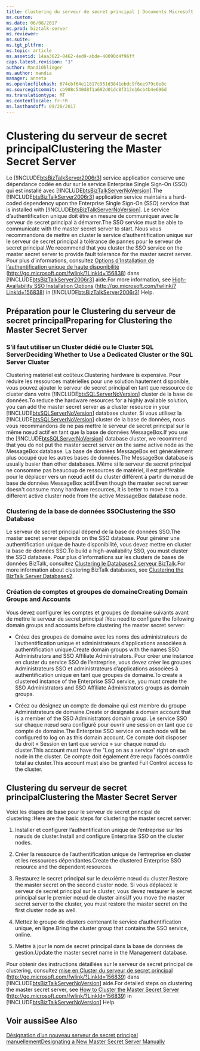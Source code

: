 ```yaml
---
title: Clustering du serveur de secret principal | Documents Microsoft
ms.custom: 
ms.date: 06/08/2017
ms.prod: biztalk-server
ms.reviewer: 
ms.suite: 
ms.tgt_pltfrm: 
ms.topic: article
ms.assetid: 14aa3622-8462-4ed9-abde-40090d4f96ff
caps.latest.revision: "3"
author: MandiOhlinger
ms.author: mandia
manager: anneta
ms.openlocfilehash: 674cbf64e11817c951d3841ebdc9f6ee979c0e8c
ms.sourcegitcommit: cb908c540d8f1a692d01dc8f313e16cb4b4e696d
ms.translationtype: MT
ms.contentlocale: fr-FR
ms.lasthandoff: 09/20/2017
---
```

# <a name="clustering-the-master-secret-server"></a><span data-ttu-id="d48e0-102">Clustering du serveur de secret principal</span><span class="sxs-lookup"><span data-stu-id="d48e0-102">Clustering the Master Secret Server</span></span>
<span data-ttu-id="d48e0-103">Le [!INCLUDE[btsBizTalkServer2006r3](../includes/btsbiztalkserver2006r3-md.md)] service application conserve une dépendance codée en dur sur le service Enterprise Single Sign-On (SSO) qui est installé avec [!INCLUDE[btsBizTalkServerNoVersion](../includes/btsbiztalkservernoversion-md.md)].</span><span class="sxs-lookup"><span data-stu-id="d48e0-103">The [!INCLUDE[btsBizTalkServer2006r3](../includes/btsbiztalkserver2006r3-md.md)] application service maintains a hard-coded dependency upon the Enterprise Single Sign-On (SSO) service that is installed with [!INCLUDE[btsBizTalkServerNoVersion](../includes/btsbiztalkservernoversion-md.md)].</span></span> <span data-ttu-id="d48e0-104">Le service d’authentification unique doit être en mesure de communiquer avec le serveur de secret principal à démarrer.</span><span class="sxs-lookup"><span data-stu-id="d48e0-104">The SSO service must be able to communicate with the master secret server to start.</span></span> <span data-ttu-id="d48e0-105">Nous vous recommandons de mettre en cluster le service d’authentification unique sur le serveur de secret principal à tolérance de pannes pour le serveur de secret principal.</span><span class="sxs-lookup"><span data-stu-id="d48e0-105">We recommend that you cluster the SSO service on the master secret server to provide fault tolerance for the master secret server.</span></span> <span data-ttu-id="d48e0-106">Pour plus d’informations, consultez [Options d’Installation de l’authentification unique de haute disponibilité](http://go.microsoft.com/fwlink/?LinkId=156838) (http://go.microsoft.com/fwlink/?LinkId=156838) dans [!INCLUDE[btsBizTalkServer2006r3](../includes/btsbiztalkserver2006r3-md.md)] aide.</span><span class="sxs-lookup"><span data-stu-id="d48e0-106">For more information, see [High-Availability SSO Installation Options](http://go.microsoft.com/fwlink/?LinkId=156838) (http://go.microsoft.com/fwlink/?LinkId=156838) in [!INCLUDE[btsBizTalkServer2006r3](../includes/btsbiztalkserver2006r3-md.md)] Help.</span></span>  
  
## <a name="preparing-for-clustering-the-master-secret-server"></a><span data-ttu-id="d48e0-107">Préparation pour le Clustering du serveur de secret principal</span><span class="sxs-lookup"><span data-stu-id="d48e0-107">Preparing for Clustering the Master Secret Server</span></span>  
  
### <a name="deciding-whether-to-use-a-dedicated-cluster-or-the-sql-server-cluster"></a><span data-ttu-id="d48e0-108">S’il faut utiliser un Cluster dédié ou le Cluster SQL Server</span><span class="sxs-lookup"><span data-stu-id="d48e0-108">Deciding Whether to Use a Dedicated Cluster or the SQL Server Cluster</span></span>  
 <span data-ttu-id="d48e0-109">Clustering matériel est coûteux.</span><span class="sxs-lookup"><span data-stu-id="d48e0-109">Clustering hardware is expensive.</span></span> <span data-ttu-id="d48e0-110">Pour réduire les ressources matérielles pour une solution hautement disponible, vous pouvez ajouter le serveur de secret principal en tant que ressource de cluster dans votre [!INCLUDE[btsSQLServerNoVersion](../includes/btssqlservernoversion-md.md)] cluster de la base de données.</span><span class="sxs-lookup"><span data-stu-id="d48e0-110">To reduce the hardware resources for a highly available solution, you can add the master secret server as a cluster resource in your [!INCLUDE[btsSQLServerNoVersion](../includes/btssqlservernoversion-md.md)] database cluster.</span></span> <span data-ttu-id="d48e0-111">Si vous utilisez la [!INCLUDE[btsSQLServerNoVersion](../includes/btssqlservernoversion-md.md)] cluster de la base de données, nous vous recommandons de ne pas mettre le serveur de secret principal sur le même nœud actif en tant que la base de données MessageBox.</span><span class="sxs-lookup"><span data-stu-id="d48e0-111">If you use the [!INCLUDE[btsSQLServerNoVersion](../includes/btssqlservernoversion-md.md)] database cluster, we recommend that you do not put the master secret server on the same active node as the MessageBox database.</span></span> <span data-ttu-id="d48e0-112">La base de données MessageBox est généralement plus occupé que les autres bases de données.</span><span class="sxs-lookup"><span data-stu-id="d48e0-112">The MessageBox database is usually busier than other databases.</span></span> <span data-ttu-id="d48e0-113">Même si le serveur de secret principal ne consomme pas beaucoup de ressources de matériel, il est préférable pour le déplacer vers un nœud actif du cluster différent à partir du nœud de base de données MessageBox actif.</span><span class="sxs-lookup"><span data-stu-id="d48e0-113">Even though the master secret server doesn't consume many hardware resources, it is better to move it to a different active cluster node from the active MessageBox database node.</span></span>  
  
### <a name="clustering-the-sso-database"></a><span data-ttu-id="d48e0-114">Clustering de la base de données SSO</span><span class="sxs-lookup"><span data-stu-id="d48e0-114">Clustering the SSO Database</span></span>  
 <span data-ttu-id="d48e0-115">Le serveur de secret principal dépend de la base de données SSO.</span><span class="sxs-lookup"><span data-stu-id="d48e0-115">The master secret server depends on the SSO database.</span></span> <span data-ttu-id="d48e0-116">Pour générer une authentification unique de haute disponibilité, vous devez mettre en cluster la base de données SSO.</span><span class="sxs-lookup"><span data-stu-id="d48e0-116">To build a high-availability SSO, you must cluster the SSO database.</span></span> <span data-ttu-id="d48e0-117">Pour plus d’informations sur les clusters de bases de données BizTalk, consultez [Clustering le Databases2 serveur BizTalk](../technical-guides/clustering-the-biztalk-server-databases2.md).</span><span class="sxs-lookup"><span data-stu-id="d48e0-117">For more information about clustering BizTalk databases, see [Clustering the BizTalk Server Databases2](../technical-guides/clustering-the-biztalk-server-databases2.md).</span></span>  
  
### <a name="creating-domain-groups-and-accounts"></a><span data-ttu-id="d48e0-118">Création de comptes et groupes de domaine</span><span class="sxs-lookup"><span data-stu-id="d48e0-118">Creating Domain Groups and Accounts</span></span>  
 <span data-ttu-id="d48e0-119">Vous devez configurer les comptes et groupes de domaine suivants avant de mettre le serveur de secret principal :</span><span class="sxs-lookup"><span data-stu-id="d48e0-119">You need to configure the following domain groups and accounts before clustering the master secret server:</span></span>  
  
-   <span data-ttu-id="d48e0-120">Créez des groupes de domaine avec les noms des administrateurs de l’authentification unique et administrateurs d’applications associées à authentification unique.</span><span class="sxs-lookup"><span data-stu-id="d48e0-120">Create domain groups with the names SSO Administrators and SSO Affiliate Administrators.</span></span> <span data-ttu-id="d48e0-121">Pour créer une instance en cluster du service SSO de l’entreprise, vous devez créer les groupes Administrateurs SSO et administrateurs d’applications associées à authentification unique en tant que groupes de domaine.</span><span class="sxs-lookup"><span data-stu-id="d48e0-121">To create a clustered instance of the Enterprise SSO service, you must create the SSO Administrators and SSO Affiliate Administrators groups as domain groups.</span></span>  
  
-   <span data-ttu-id="d48e0-122">Créez ou désignez un compte de domaine qui est membre du groupe Administrateurs de domaine.</span><span class="sxs-lookup"><span data-stu-id="d48e0-122">Create or designate a domain account that is a member of the SSO Administrators domain group.</span></span> <span data-ttu-id="d48e0-123">Le service SSO sur chaque nœud sera configuré pour ouvrir une session en tant que ce compte de domaine.</span><span class="sxs-lookup"><span data-stu-id="d48e0-123">The Enterprise SSO service on each node will be configured to log on as this domain account.</span></span> <span data-ttu-id="d48e0-124">Ce compte doit disposer du droit « Session en tant que service » sur chaque nœud du cluster.</span><span class="sxs-lookup"><span data-stu-id="d48e0-124">This account must have the "Log on as a service" right on each node in the cluster.</span></span> <span data-ttu-id="d48e0-125">Ce compte doit également être reçu l’accès contrôle total au cluster.</span><span class="sxs-lookup"><span data-stu-id="d48e0-125">This account must also be granted Full Control access to the cluster.</span></span>  
  
## <a name="clustering-the-master-secret-server"></a><span data-ttu-id="d48e0-126">Clustering du serveur de secret principal</span><span class="sxs-lookup"><span data-stu-id="d48e0-126">Clustering the Master Secret Server</span></span>  
 <span data-ttu-id="d48e0-127">Voici les étapes de base pour le serveur de secret principal de clustering :</span><span class="sxs-lookup"><span data-stu-id="d48e0-127">Here are the basic steps for clustering the master secret server:</span></span>  
  
1.  <span data-ttu-id="d48e0-128">Installer et configurer l’authentification unique de l’entreprise sur les nœuds de cluster.</span><span class="sxs-lookup"><span data-stu-id="d48e0-128">Install and configure Enterprise SSO on the cluster nodes.</span></span>  
  
2.  <span data-ttu-id="d48e0-129">Créer la ressource de l’authentification unique de l’entreprise en cluster et les ressources dépendantes.</span><span class="sxs-lookup"><span data-stu-id="d48e0-129">Create the clustered Enterprise SSO resource and the dependent resources.</span></span>  
  
3.  <span data-ttu-id="d48e0-130">Restaurez le secret principal sur le deuxième nœud du cluster.</span><span class="sxs-lookup"><span data-stu-id="d48e0-130">Restore the master secret on the second cluster node.</span></span> <span data-ttu-id="d48e0-131">Si vous déplacez le serveur de secret principal sur le cluster, vous devez restaurer le secret principal sur le premier nœud de cluster ainsi.</span><span class="sxs-lookup"><span data-stu-id="d48e0-131">If you move the master secret server to the cluster, you must restore the master secret on the first cluster node as well.</span></span>  
  
4.  <span data-ttu-id="d48e0-132">Mettez le groupe de clusters contenant le service d’authentification unique, en ligne.</span><span class="sxs-lookup"><span data-stu-id="d48e0-132">Bring the cluster group that contains the SSO service, online.</span></span>  
  
5.  <span data-ttu-id="d48e0-133">Mettre à jour le nom de secret principal dans la base de données de gestion.</span><span class="sxs-lookup"><span data-stu-id="d48e0-133">Update the master secret name in the Management database.</span></span>  
  
 <span data-ttu-id="d48e0-134">Pour obtenir des instructions détaillées sur le serveur de secret principal de clustering, consultez [mise en Cluster du serveur de secret principal](http://go.microsoft.com/fwlink/?LinkId=156839) (http://go.microsoft.com/fwlink/?LinkId=156839) dans [!INCLUDE[btsBizTalkServerNoVersion](../includes/btsbiztalkservernoversion-md.md)] aide.</span><span class="sxs-lookup"><span data-stu-id="d48e0-134">For detailed steps on clustering the master secret server, see [How to Cluster the Master Secret Server](http://go.microsoft.com/fwlink/?LinkId=156839) (http://go.microsoft.com/fwlink/?LinkId=156839) in [!INCLUDE[btsBizTalkServerNoVersion](../includes/btsbiztalkservernoversion-md.md)] Help.</span></span>  
  
## <a name="see-also"></a><span data-ttu-id="d48e0-135">Voir aussi</span><span class="sxs-lookup"><span data-stu-id="d48e0-135">See Also</span></span>  
 [<span data-ttu-id="d48e0-136">Désignation d’un nouveau serveur de secret principal manuellement</span><span class="sxs-lookup"><span data-stu-id="d48e0-136">Designating a New Master Secret Server Manually</span></span>](../technical-guides/designating-a-new-master-secret-server-manually.md)